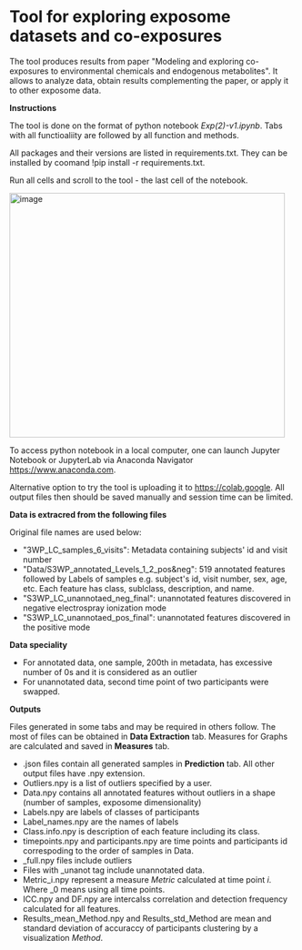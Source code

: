 # Tool for exploring exposome datasets and co-exposures

The tool produces results from paper "Modeling and exploring co-exposures to environmental chemicals and endogenous metabolites". It allows to analyze data, obtain results complementing the paper, or apply it to other exposome data.

**Instructions**

The tool is done on the format of python notebook _Exp(2)-v1.ipynb_. Tabs with all functioaliity are followed by all function and methods.

All packages and their versions are listed in requirements.txt. They can be installed by coomand !pip install -r requirements.txt.

Run all cells and scroll to the tool - the last cell of the notebook.

<img width="484" height="430" alt="image" src="https://github.com/user-attachments/assets/1ef51b19-0580-41ea-927e-8ef3b0c8929f" />

To access python notebook in a local computer, one can launch Jupyter Notebook or JupyterLab via Anaconda Navigator https://www.anaconda.com.

Alternative option to try the tool is uploading it to https://colab.google. All output files then should be saved manually and session time can be limited.

**Data is extracred from the following files**


Original file names are used below:
- "3WP_LC_samples_6_visits": Metadata containing subjects' id and visit number
- "Data/S3WP_annotated_Levels_1_2_pos&neg": 519 annotated features followed by Labels of samples e.g. subject's id, visit number, sex, age, etc. Each feature has class, sublclass, description, and name.
- "S3WP_LC_unannotaed_neg_final": unannotated features discovered in negative electrospray ionization mode
-  "S3WP_LC_unannotaed_pos_final": unannotated features discovered in the positive mode

**Data speciality**
- For annotated data, one sample, 200th in metadata, has excessive number of 0s and it is considered as an outlier
- For unannotated data, second time point of two participants were swapped.

**Outputs**

Files generated in some tabs and may be required in others follow. The most of files can be obtained in **Data Extraction** tab. Measures for Graphs are calculated and saved in **Measures** tab.
- .json files contain all generated samples in **Prediction** tab. All other output files have .npy extension.
- Outliers.npy is a list of outliers specified by a user.
- Data.npy contains all annotated features without outliers in a shape (number of samples, exposome dimensionality)
- Labels.npy are labels of classes of participants
- Label_names.npy are the names of labels
- Class.info.npy is description of each feature including its class.
- timepoints.npy and participants.npy are time points and participants id correspoding to the order of samples in Data.
- _full.npy files include outliers
- Files with _unanot tag include unannotated data.
- Metric_i.npy represent a measure _Metric_ calculated at time point _i_. Where _0 means using all time points.
- ICC.npy and DF.npy are intercalss correlation and detection frequency calculated for all features.
-   Results_mean_Method.npy and Results_std_Method are mean and standard deviation of accuraccy of participants clustering by a visualization _Method_.
